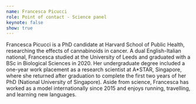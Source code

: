 ```yaml
---
name: Francesca Picucci
role: Point of contact - Science panel
keynote: false
show: true
---
```


Francesca Picucci is a PhD candidate at Harvard School of Public Health, researching the effects of cannabinoids in cancer. A dual English-Italian national, Francesca studied at the University of Leeds and graduated with a BSc in Biological Sciences in 2020. Her undergraduate degree included a one-year work placement as a research scientist at A*STAR, Singapore, where she returned after graduation to complete the first two years of her PhD (National University of Singapore). Aside from science, Francesca has worked as a model internationally since 2015 and enjoys running, travelling, and learning new languages.
